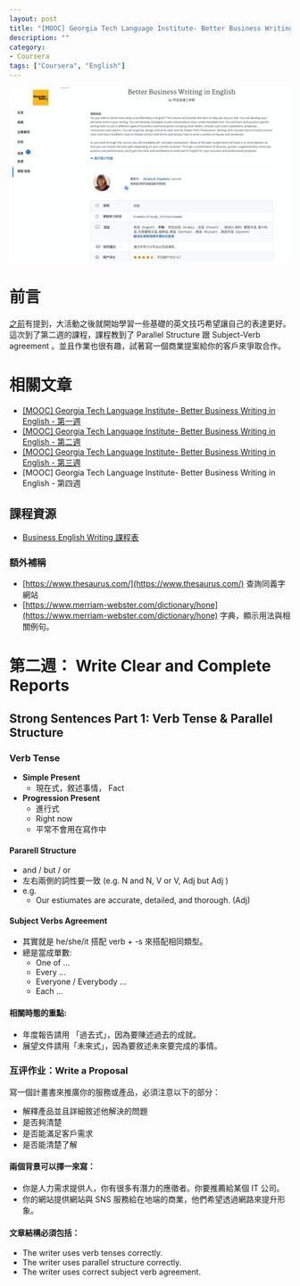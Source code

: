 ```yaml
---
layout: post
title: "[MOOC] Georgia Tech Language Institute- Better Business Writing in English - 第二週"
description: ""
category: 
- Coursera
tags: ["Coursera", "English"]
---
```


![image-20220128163717165](../images/2021/image-20220128163717165.png)

# 前言

[之前](https://www.evanlin.com/moocs-eng-writing-1/)有提到，大活動之後就開始學習一些基礎的英文技巧希望讓自己的表達更好。這次到了第二週的課程，課程教到了 Parallel Structure 跟 Subject-Verb agreement 。並且作業也很有趣，試著寫一個商業提案給你的客戶來爭取合作。

# 相關文章

- [[MOOC] Georgia Tech Language Institute- Better Business Writing in English - 第一週](https://www.evanlin.com/moocs-eng-writing-1/)
- [[MOOC] Georgia Tech Language Institute- Better Business Writing in English - 第二週](https://www.evanlin.com/moocs-eng-writing-2/)
- [[MOOC] Georgia Tech Language Institute- Better Business Writing in English - 第三週](https://www.evanlin.com/moocs-eng-writing-3/)
- [MOOC] Georgia Tech Language Institute- Better Business Writing in English - 第四週

## 課程資源

- [Business English Writing 課程表](https://www.coursera.org/learn/business-writing-english/home/info)

### 額外補稱

- [https://www.thesaurus.com/](https://www.thesaurus.com/)  查詢同義字網站
- [https://www.merriam-webster.com/dictionary/hone](https://www.merriam-webster.com/dictionary/hone) 字典，顯示用法與相關例句。

# 第二週： Write Clear and Complete Reports

## Strong Sentences Part 1: Verb Tense & Parallel Structure

### Verb Tense

- **Simple Present**
  - 現在式，敘述事情， Fact
- **Progression Present**
  - 進行式
  - Right now
  - 平常不會用在寫作中

#### Pararell Structure

- and / but / or
- 左右兩側的詞性要一致 (e.g. N and N,  V or V, Adj but Adj )
- e.g.
  - Our estiumates are accurate, detailed, and thorough. (Adj)

#### Subject Verbs Agreement

- 其實就是 he/she/it 搭配 verb + -s 來搭配相同類型。
- 總是當成單數:
  - One of ...
  - Every ...
  - Everyone / Everybody ...
  - Each ...

#### 相關時態的重點:

- 年度報告請用 「過去式」，因為要陳述過去的成就。
- 展望文件請用「未來式」，因為要敘述未來要完成的事情。

### 互评作业：Write a Proposal

寫一個計畫書來推廣你的服務或產品，必須注意以下的部分：

- 解釋產品並且詳細敘述他解決的問題
- 是否夠清楚
- 是否能滿足客戶需求
- 是否能清楚了解

#### 兩個背景可以擇一來寫：

- 你是人力需求提供人，你有很多有潛力的應徵者。你要推薦給某個 IT 公司。
- 你的網站提供網站與 SNS 服務給在地端的商業，他們希望透過網路來提升形象。

#### 文章結構必須包括：

- The writer uses verb tenses correctly. 
-  The writer uses parallel structure correctly. 
- The writer uses correct subject verb agreement.









